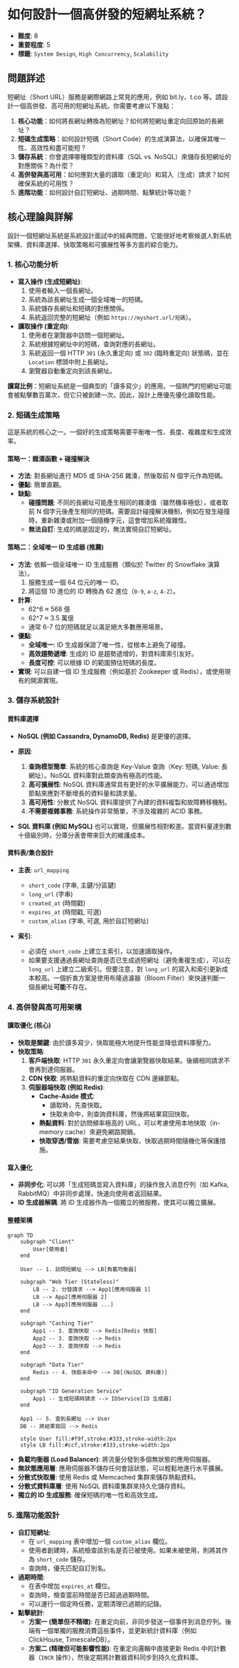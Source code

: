 # 如何設計一個高併發的短網址系統？

- **難度**: 8
- **重要程度**: 5
- **標籤**: `System Design`, `High Concurrency`, `Scalability`

## 問題詳述

短網址（Short URL）服務是網際網路上常見的應用，例如 bit.ly、t.co 等。請設計一個高併發、高可用的短網址系統。你需要考慮以下幾點：

1. **核心功能**：如何將長網址轉換為短網址？如何將短網址重定向回原始的長網址？
2. **短碼生成策略**：如何設計短碼（Short Code）的生成演算法，以確保其唯一性、高效性和盡可能短？
3. **儲存系統**：你會選擇哪種類型的資料庫（SQL vs. NoSQL）來儲存長短網址的對應關係？為什麼？
4. **高併發與高可用**：如何應對大量的讀取（重定向）和寫入（生成）請求？如何確保系統的可用性？
5. **進階功能**：如何設計自訂短網址、過期時間、點擊統計等功能？

## 核心理論與詳解

設計一個短網址系統是系統設計面試中的經典問題，它能很好地考察候選人對系統架構、資料庫選擇、快取策略和可擴展性等多方面的綜合能力。

### 1. 核心功能分析

- **寫入操作 (生成短網址)**:
  1. 使用者輸入一個長網址。
  2. 系統為該長網址生成一個全域唯一的短碼。
  3. 系統儲存長網址和短碼的對應關係。
  4. 系統返回完整的短網址（例如 `https://myshort.url/短碼`）。
- **讀取操作 (重定向)**:
  1. 使用者在瀏覽器中訪問一個短網址。
  2. 系統根據短網址中的短碼，查詢對應的長網址。
  3. 系統返回一個 HTTP `301` (永久重定向) 或 `302` (臨時重定向) 狀態碼，並在 `Location` 標頭中附上長網址。
  4. 瀏覽器自動重定向到該長網址。

**讀寫比例**：短網址系統是一個典型的「讀多寫少」的應用。一個熱門的短網址可能會被點擊數百萬次，但它只被創建一次。因此，設計上應優先優化讀取性能。

### 2. 短碼生成策略

這是系統的核心之一。一個好的生成策略需要平衡唯一性、長度、複雜度和生成效率。

#### 策略一：雜湊函數 + 碰撞解決

- **方法**: 對長網址進行 MD5 或 SHA-256 雜湊，然後取前 N 個字元作為短碼。
- **優點**: 簡單直觀。
- **缺點**:
  - **碰撞問題**: 不同的長網址可能產生相同的雜湊值（雖然機率極低），或者取前 N 個字元後產生相同的短碼。需要設計碰撞解決機制，例如在發生碰撞時，重新雜湊或附加一個隨機字元，這會增加系統複雜性。
  - **無法自訂**: 生成的碼是固定的，無法實現自訂短網址。

#### 策略二：全域唯一 ID 生成器 (推薦)

- **方法**: 依賴一個全域唯一 ID 生成服務（類似於 Twitter 的 Snowflake 演算法）。
  1. 服務生成一個 64 位元的唯一 ID。
  2. 將這個 10 進位的 ID 轉換為 62 進位（`0-9`, `a-z`, `A-Z`）。
- **計算**:
  - 62^6 ≈ 568 億
  - 62^7 ≈ 3.5 萬億
  - 通常 6-7 位的短碼就足以滿足絕大多數應用場景。
- **優點**:
  - **全域唯一**: ID 生成器保證了唯一性，從根本上避免了碰撞。
  - **高效趨勢遞增**: 生成的 ID 是趨勢遞增的，對資料庫索引友好。
  - **長度可控**: 可以根據 ID 的範圍預估短碼的長度。
- **實現**: 可以自建一個 ID 生成服務（例如基於 Zookeeper 或 Redis），或使用現有的開源實現。

### 3. 儲存系統設計

#### 資料庫選擇

- **NoSQL (例如 Cassandra, DynamoDB, Redis)** 是更優的選擇。
- **原因**:
  1. **查詢模型簡單**: 系統的核心查詢是 Key-Value 查詢（Key: 短碼, Value: 長網址）。NoSQL 資料庫對此類查詢有極高的性能。
  2. **高可擴展性**: NoSQL 資料庫通常具有更好的水平擴展能力，可以通過增加節點來應對不斷增長的資料量和請求量。
  3. **高可用性**: 分散式 NoSQL 資料庫提供了內建的資料複製和故障轉移機制。
  4. **不需要複雜事務**: 系統操作非常簡單，不涉及複雜的 ACID 事務。

- **SQL 資料庫 (例如 MySQL)** 也可以實現，但擴展性相對較差。當資料量達到數十億級別時，分庫分表會帶來巨大的維護成本。

#### 資料表/集合設計

- **主表**: `url_mapping`
  - `short_code` (字串, 主鍵/分區鍵)
  - `long_url` (字串)
  - `created_at` (時間戳)
  - `expires_at` (時間戳, 可選)
  - `custom_alias` (字串, 可選, 用於自訂短網址)

- **索引**:
  - 必須在 `short_code` 上建立主索引，以加速讀取操作。
  - 如果要支援通過長網址查詢是否已生成過短網址（避免重複生成），可以在 `long_url` 上建立二級索引。但要注意，對 `long_url` 的寫入和索引更新成本較高。一個折衷方案是使用布隆過濾器（Bloom Filter）來快速判斷一個長網址**可能**不存在。

### 4. 高併發與高可用架構

#### 讀取優化 (核心)

- **快取是關鍵**: 由於讀多寫少，快取能極大地提升性能並降低資料庫壓力。
- **快取策略**:
  1. **客戶端快取**: HTTP `301` 永久重定向會讓瀏覽器快取結果。後續相同請求不會再到達伺服器。
  2. **CDN 快取**: 將熱點資料的重定向快取在 CDN 邊緣節點。
  3. **伺服器端快取 (例如 Redis)**:
      - **Cache-Aside 模式**:
          - 讀取時，先查快取。
          - 快取未命中，則查詢資料庫，然後將結果寫回快取。
      - **熱點資料**: 對於訪問頻率極高的 URL，可以考慮使用本地快取（in-memory cache）來避免網路開銷。
      - **快取穿透/雪崩**: 需要考慮空結果快取、快取過期時間隨機化等保護措施。

#### 寫入優化

- **非同步化**: 可以將「生成短碼並寫入資料庫」的操作放入消息佇列（如 Kafka, RabbitMQ）中非同步處理，快速向使用者返回結果。
- **ID 生成器解耦**: 將 ID 生成器作為一個獨立的微服務，使其可以獨立擴展。

#### 整體架構

```mermaid
graph TD
    subgraph "Client"
        User[使用者]
    end

    User -- 1. 訪問短網址 --> LB[負載均衡器]

    subgraph "Web Tier (Stateless)"
        LB -- 2. 分發請求 --> App1[應用伺服器 1]
        LB --> App2[應用伺服器 2]
        LB --> App3[應用伺服器 ...]
    end

    subgraph "Caching Tier"
        App1 -- 3. 查詢快取 --> Redis[Redis 快取]
        App2 -- 3. 查詢快取 --> Redis
        App3 -- 3. 查詢快取 --> Redis
    end

    subgraph "Data Tier"
        Redis -- 4. 快取未命中 --> DB[(NoSQL 資料庫)]
    end

    subgraph "ID Generation Service"
        App1 -- 生成短碼時請求 --> IDService[ID 生成器]
    end

    App1 -- 5. 查到長網址 --> User
    DB -- 將結果寫回 --> Redis

    style User fill:#f9f,stroke:#333,stroke-width:2px
    style LB fill:#ccf,stroke:#333,stroke-width:2px
```

- **負載均衡器 (Load Balancer)**: 將流量分發到多個無狀態的應用伺服器。
- **無狀態應用層**: 應用伺服器不儲存任何會話狀態，可以輕鬆地進行水平擴展。
- **分散式快取層**: 使用 Redis 或 Memcached 集群來儲存熱點資料。
- **分散式資料庫層**: 使用 NoSQL 資料庫集群來持久化儲存資料。
- **獨立的 ID 生成服務**: 確保短碼的唯一性和高效生成。

### 5. 進階功能設計

- **自訂短網址**:
  - 在 `url_mapping` 表中增加一個 `custom_alias` 欄位。
  - 使用者創建時，系統檢查該別名是否已被使用。如果未被使用，則將其作為 `short_code` 儲存。
  - 查詢時，優先匹配自訂別名。
- **過期時間**:
  - 在表中增加 `expires_at` 欄位。
  - 查詢時，檢查當前時間是否已超過過期時間。
  - 可以運行一個定時任務，定期清理已過期的記錄。
- **點擊統計**:
  - **方案一 (簡單但不精確)**: 在重定向前，非同步發送一個事件到消息佇列。後端有一個單獨的服務消費這些事件，並更新統計資料庫（例如 ClickHouse, TimescaleDB）。
  - **方案二 (精確但可能影響性能)**: 在重定向邏輯中直接更新 Redis 中的計數器（`INCR` 操作），然後定期將計數器資料同步到持久化資料庫。
